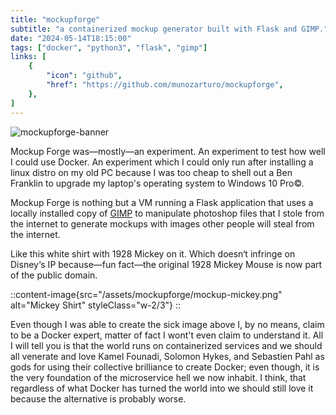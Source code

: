 ```yaml
---
title: "mockupforge"
subtitle: "a containerized mockup generator built with Flask and GIMP."
date: "2024-05-14T18:15:00"
tags: ["docker", "python3", "flask", "gimp"]
links: [
    {
        "icon": "github",
        "href": "https://github.com/munozarturo/mockupforge",
    },
]
---
```


![mockupforge-banner](/assets/mockupforge/banner.png)

Mockup Forge was&mdash;mostly&mdash;an experiment. An experiment to test how well I could use Docker. An experiment which I could only run after installing a linux distro on my old PC because I was too cheap to shell out a Ben Franklin to upgrade my laptop's operating system to Windows 10 Pro&copy;.

Mockup Forge is nothing but a VM running a Flask application that uses a locally installed copy of [GIMP](https://www.gimp.org/) to manipulate photoshop files that I stole from the internet to generate mockups with images other people will steal from the internet.

Like this white shirt with 1928 Mickey on it. Which doesn&lsquo;t infringe on Disney&lsquo;s IP because&mdash;fun fact&mdash;the original 1928 Mickey Mouse is now part of the public domain.

::content-image{src="/assets/mockupforge/mockup-mickey.png" alt="Mickey Shirt" styleClass="w-2/3"}
::

Even though I was able to create the sick image above I, by no means, claim to be a Docker expert, matter of fact I wont't even claim to understand it. All I will tell you is that the world runs on containerized services and we should all venerate and love Kamel Founadi, Solomon Hykes, and Sebastien Pahl as gods for using their collective brilliance to create Docker; even though, it is the very foundation of the microservice hell we now inhabit. I think, that regardless of what Docker has turned the world into we should still love it because the alternative is probably worse.
